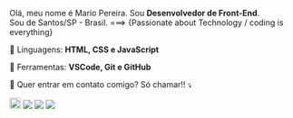 
<p align="left"> 
  Olá, meu nome é Mario Pereira. Sou <strong>Desenvolvedor de Front-End</strong>.<br>
  Sou de Santos/SP - Brasil. ===> {Passionate about Technology / coding is everything}
</p>

<p align="left">
  🦄 Linguagens: <strong>HTML, CSS e JavaScript</strong>
</p>

<p align="left">
  💼 Ferramentas: <strong>VSCode, Git e GitHub</strong>
</p>

<p align="left">
  💌 Quer entrar em contato comigo? Só chamar!! ⤵️
</p>

<p align="left">
  <a href="mailto:mario22neto@hotmail.com" alt="outlook-email">
  <img src="https://img.shields.io/badge/Microsoft_Outlook-0078D4?style=for-the-badge&logo=microsoft-outlook&logoColor=white&link=mailto:mario22neto@hotmail.com" height="20px"  /></a>

  <a href="https://www.linkedin.com/in/mario-pereira1/" alt="Linkedin">
  <img src="https://img.shields.io/badge/-Linkedin-0e76a8?style=flat-square&logo=Linkedin&logoColor=white&link=https://www.linkedin.com/in/mario-pereira1/" /></a>

  <a href="https://www.facebook.com/mario.pereira.98" alt="Facebook">
  <img src="https://img.shields.io/badge/-Facebook-3b5998?style=flat-square&labelColor=3b5998&logo=facebook&logoColor=white&link=https://www.facebook.com/mario.pereira.98"/></a>

  <a href="https://www.instagram.com/patricia__mario/" alt="Instagram">
  <img src="https://img.shields.io/badge/-Instagram-DF0174?style=flat-square&labelColor=DF0174&logo=instagram&logoColor=white&link=https://www.instagram.com/patricia__mario/"/>
 </a>
</p>  
